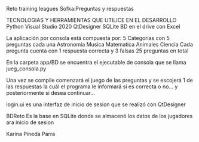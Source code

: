 Reto training leagues Sofka:Preguntas y respuestas


TECNOLOGIAS Y HERRAMIENTAS QUE UTILICE EN EL DESARROLLO
    Python
    Visual Studio 2020
    QtDesigner
    SQLite
    BD en el drive con Excel

La aplicación por consola está compuesta por:
    5 Categorias con 5 preguntas cada una
        Astronomía 
        Musica
        Matematica
        Animales
        Ciencia
    Cada pregunta cuenta con 1 respuesta correcta y 3 falsas
    25 preguntas en total


En la carpeta app/BD se encuentra el ejecutable de consola que se llama jueg_consola.py

Una vez se compile comenzará el juego de las preguntas y se escojerá 1 de las respuestas la cuál el programa le informará si es correcta o no... y posteriormente si desea continuar...

login.ui es una interfaz de inicio de sesion que se realizó con QtDesigner

BDReto Es la base en SQLite donde se almacenó los datos de los jugadores ara inicio de sesion 


Karina Pineda Parra